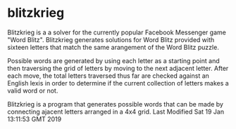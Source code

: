 # blitzkrieg
Blitzkrieg is a a solver for the currently popular Facebook Messenger game
"Word Blitz". Blitzkrieg generates solutions for Word Blitz provided with
sixteen letters that match the same arangement of the Word Blitz puzzle.

Possible words are generated by using each letter as a starting point
and then traversing the grid of letters by moving to the next adjacent
letter. After each move, the total letters traversed thus far are checked
against an English lexis in order to determine if the current collection
of letters makes a valid word or not.


Blitzkrieg is a program that generates possible words that can be made
by connecting ajacent letters arranged in a 4x4 grid. 
Last Modified Sat 19 Jan 13:11:53 GMT 2019
